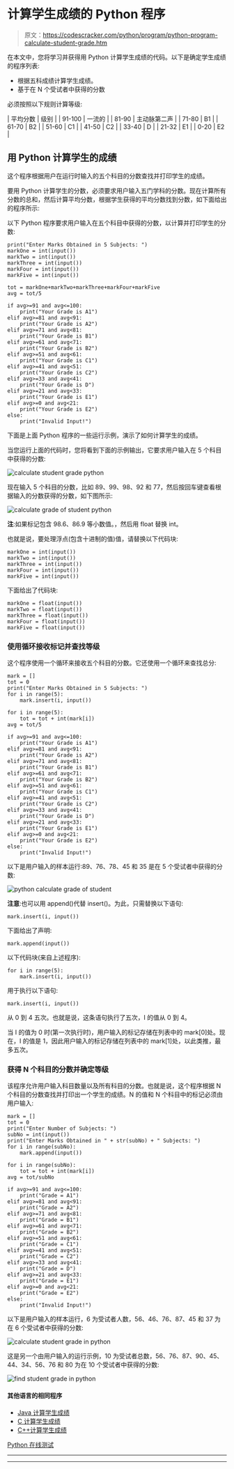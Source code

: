 # 计算学生成绩的 Python 程序

> 原文：<https://codescracker.com/python/program/python-program-calculate-student-grade.htm>

在本文中，您将学习并获得用 Python 计算学生成绩的代码。以下是确定学生成绩的程序列表:

*   根据五科成绩计算学生成绩。
*   基于在 N 个受试者中获得的分数

必须按照以下规则计算等级:

| 平均分数 | 级别 |
| 91-100 | 一流的 |
| 81-90 | 主动脉第二声 |
| 71-80 | B1 |
| 61-70 | B2 |
| 51-60 | C1 |
| 41-50 | C2 |
| 33-40 | D |
| 21-32 | E1 |
| 0-20 | E2 |

## 用 Python 计算学生的成绩

这个程序根据用户在运行时输入的五个科目的分数查找并打印学生的成绩。

要用 Python 计算学生的分数，必须要求用户输入五门学科的分数。现在计算所有分数的总和，然后计算平均分数，根据学生获得的平均分数找到分数，如下面给出的程序所示:

以下 Python 程序要求用户输入在五个科目中获得的分数，以计算并打印学生的分数:

```
print("Enter Marks Obtained in 5 Subjects: ")
markOne = int(input())
markTwo = int(input())
markThree = int(input())
markFour = int(input())
markFive = int(input())

tot = markOne+markTwo+markThree+markFour+markFive
avg = tot/5

if avg>=91 and avg<=100:
    print("Your Grade is A1")
elif avg>=81 and avg<91:
    print("Your Grade is A2")
elif avg>=71 and avg<81:
    print("Your Grade is B1")
elif avg>=61 and avg<71:
    print("Your Grade is B2")
elif avg>=51 and avg<61:
    print("Your Grade is C1")
elif avg>=41 and avg<51:
    print("Your Grade is C2")
elif avg>=33 and avg<41:
    print("Your Grade is D")
elif avg>=21 and avg<33:
    print("Your Grade is E1")
elif avg>=0 and avg<21:
    print("Your Grade is E2")
else:
    print("Invalid Input!")
```

下面是上面 Python 程序的一些运行示例，演示了如何计算学生的成绩。

当您运行上面的代码时，您将看到下面的示例输出，它要求用户输入在 5 个科目中获得的分数:

![calculate student grade python](img/eb36b95477faf5049148d6c7bd254896.png)

现在输入 5 个科目的分数，比如 89、99、98、92 和 77，然后按回车键查看根据输入的分数获得的分数，如下图所示:

![calculate grade of student python](img/50b94ff9f7d37616b43579cdb4ef9777.png)

**注**:如果标记包含 98.6、86.9 等小数值。，然后用 float 替换 int。

也就是说，要处理浮点(包含十进制的值)值，请替换以下代码块:

```
markOne = int(input())
markTwo = int(input())
markThree = int(input())
markFour = int(input())
markFive = int(input())
```

下面给出了代码块:

```
markOne = float(input())
markTwo = float(input())
markThree = float(input())
markFour = float(input())
markFive = float(input())
```

### 使用循环接收标记并查找等级

这个程序使用一个循环来接收五个科目的分数。它还使用一个循环来查找总分:

```
mark = []
tot = 0
print("Enter Marks Obtained in 5 Subjects: ")
for i in range(5):
    mark.insert(i, input())

for i in range(5):
    tot = tot + int(mark[i])
avg = tot/5

if avg>=91 and avg<=100:
    print("Your Grade is A1")
elif avg>=81 and avg<91:
    print("Your Grade is A2")
elif avg>=71 and avg<81:
    print("Your Grade is B1")
elif avg>=61 and avg<71:
    print("Your Grade is B2")
elif avg>=51 and avg<61:
    print("Your Grade is C1")
elif avg>=41 and avg<51:
    print("Your Grade is C2")
elif avg>=33 and avg<41:
    print("Your Grade is D")
elif avg>=21 and avg<33:
    print("Your Grade is E1")
elif avg>=0 and avg<21:
    print("Your Grade is E2")
else:
    print("Invalid Input!")
```

以下是用户输入的样本运行:89、76、78、45 和 35 是在 5 个受试者中获得的分数:

![python calculate grade of student](img/17a952dbdeeb6d8ffa4caa18eb78ea0a.png)

**注意**:也可以用 append()代替 insert()。为此，只需替换以下语句:

```
mark.insert(i, input())
```

下面给出了声明:

```
mark.append(input())
```

以下代码块(来自上述程序):

```
for i in range(5):
    mark.insert(i, input())
```

用于执行以下语句:

```
mark.insert(i, input())
```

从 0 到 4 五次。也就是说，这条语句执行了五次，I 的值从 0 到 4。

当 I 的值为 0 时(第一次执行时)，用户输入的标记存储在列表中的 mark[0]处。现在，I 的值是 1，因此用户输入的标记存储在列表中的 mark[1]处，以此类推，最多五次。

### 获得 N 个科目的分数并确定等级

该程序允许用户输入科目数量以及所有科目的分数。也就是说，这个程序根据 N 个科目的分数查找并打印出一个学生的成绩。N 的值和 N 个科目中的标记必须由用户输入:

```
mark = []
tot = 0
print("Enter Number of Subjects: ")
subNo = int(input())
print("Enter Marks Obtained in " + str(subNo) + " Subjects: ")
for i in range(subNo):
    mark.append(input())

for i in range(subNo):
    tot = tot + int(mark[i])
avg = tot/subNo

if avg>=91 and avg<=100:
    print("Grade = A1")
elif avg>=81 and avg<91:
    print("Grade = A2")
elif avg>=71 and avg<81:
    print("Grade = B1")
elif avg>=61 and avg<71:
    print("Grade = B2")
elif avg>=51 and avg<61:
    print("Grade = C1")
elif avg>=41 and avg<51:
    print("Grade = C2")
elif avg>=33 and avg<41:
    print("Grade = D")
elif avg>=21 and avg<33:
    print("Grade = E1")
elif avg>=0 and avg<21:
    print("Grade = E2")
else:
    print("Invalid Input!")
```

以下是用户输入的样本运行，6 为受试者人数，56、46、76、87、45 和 37 为在 6 个受试者中获得的分数:

![calculate student grade in python](img/0482a399537676acc855e71b5a8a6692.png)

这是另一个由用户输入的运行示例，10 为受试者总数，56、76、87、90、45、44、34、56、76 和 80 为在 10 个受试者中获得的分数:

![find student grade in python](img/821f3c85a6371db54f7c307c55256808.png)

#### 其他语言的相同程序

*   [Java 计算学生成绩](/java/program/java-program-calculate-student-grade.htm)
*   [C 计算学生成绩](/c/program/c-program-calculate-student-grade.htm)
*   [C++计算学生成绩](/cpp/program/cpp-program-calculate-student-grade.htm)

[Python 在线测试](/exam/showtest.php?subid=10)

* * *

* * *